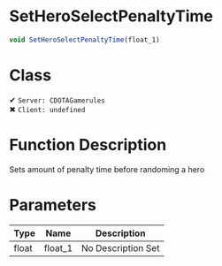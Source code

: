 # SetHeroSelectPenaltyTime
```js	
void SetHeroSelectPenaltyTime(float_1)
```
# Class
✔ `Server: CDOTAGamerules`  
✖ `Client: undefined`  

# Function Description
Sets amount of penalty time before randoming a hero
# Parameters
Type|Name|Description
--|--|--
float|float_1|No Description Set
